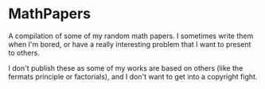 # MathPapers
A compilation of some of my random math papers. I sometimes write them when I'm bored, or have a really interesting problem that I want to present to others. 

I don't publish these as some of my works are based on others (like the fermats principle or factorials), and I don't want to get into a copyright fight.
